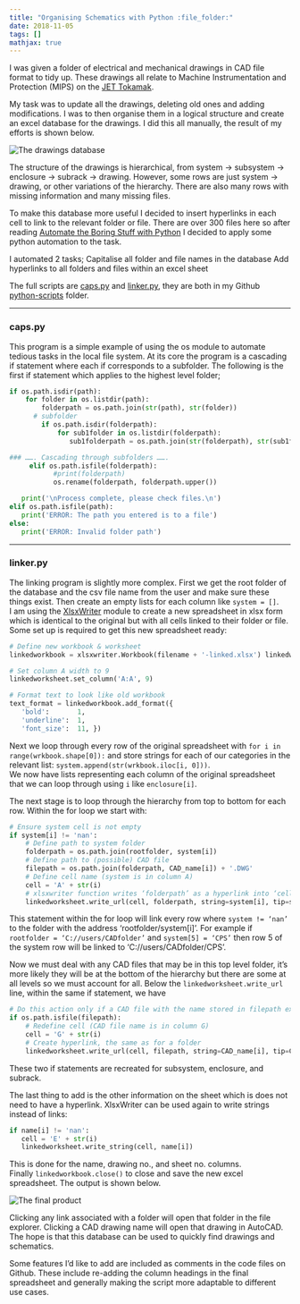 ```yaml
---
title: "Organising Schematics with Python :file_folder:"
date: 2018-11-05
tags: []
mathjax: true
---
```


I was given a folder of electrical and mechanical drawings in CAD file format to tidy up. These drawings all relate to Machine Instrumentation and Protection (MIPS) on the [JET Tokamak](https://en.wikipedia.org/wiki/Joint_European_Torus). 

My task was to update all the drawings, deleting old ones and adding modifications. I was to then organise them in a logical structure and create an excel database for the drawings. I did this all manually, the result of my efforts is shown below.

<img src="{{ site.url }}/assets/images/organising-schematics-python/orig-excel.png" alt="The drawings database">

The structure of the drawings is hierarchical, from system -> subsystem -> enclosure -> subrack -> drawing. However, some rows are just system -> drawing, or other variations of the hierarchy. There are also many rows with missing information and many missing files.

To make this database more useful I decided to insert hyperlinks in each cell to link to the relevant folder or file. There are over 300 files here so after reading [Automate the Boring Stuff with Python](https://automatetheboringstuff.com/) I decided to apply some python automation to the task.

I automated 2 tasks; 
Capitalise all folder and file names in the database
Add hyperlinks to all folders and files within an excel sheet

The full scripts are [caps.py](https://github.com/mdwcrft/python_scripts/blob/master/caps.py) and [linker.py](https://github.com/mdwcrft/python_scripts/blob/master/linker.py), they are both in my Github [python-scripts](https://github.com/mdwcrft/python_scripts) folder.

---

### caps.py
This program is a simple example of using the os module to automate tedious tasks in the local file system. At its core the program is a cascading if statement where each if corresponds to a subfolder. The following is the first if statement which applies to the highest level folder; 
```python
if os.path.isdir(path):
    for folder in os.listdir(path):
        folderpath = os.path.join(str(path), str(folder))
      # subfolder
        if os.path.isdir(folderpath):
            for sub1folder in os.listdir(folderpath):
               sub1folderpath = os.path.join(str(folderpath), str(sub1folder))

### ……. Cascading through subfolders …….
     elif os.path.isfile(folderpath):
           #print(folderpath)
           os.rename(folderpath, folderpath.upper())

   print('\nProcess complete, please check files.\n')
elif os.path.isfile(path):
   print('ERROR: The path you entered is to a file')
else:
   print('ERROR: Invalid folder path')   
```
---

### linker.py
The linking program is slightly more complex. First we get the root folder of the database and the csv file name from the user and make sure these things exist. Then create an empty lists for each column like `system = []`.  
I am using the [XlsxWriter](https://xlsxwriter.readthedocs.io) module to create a new spreadsheet in xlsx form which is identical to the original but with all cells linked to their folder or file.  
Some set up is required to get this new spreadsheet ready:  
```python
# Define new workbook & worksheet
linkedworkbook = xlsxwriter.Workbook(filename + '-linked.xlsx') linkedworksheet = linkedworkbook.add_worksheet('sheet1')

# Set column A width to 9
linkedworksheet.set_column('A:A', 9)  

# Format text to look like old workbook
text_format = linkedworkbook.add_format({
   'bold':       1,
   'underline':  1,
   'font_size':  11, })
```

Next we loop through every row of the original spreadsheet with `for i in range(wrkbook.shape[0]):` and store strings for each of our categories in the relevant list: `system.append(str(wrkbook.iloc[i, 0]))`.  
We now have lists representing each column of the original spreadsheet that we can loop through using `i` like `enclosure[i]`.  

The next stage is to loop through the hierarchy from top to bottom for each row. Within the for loop we start with:
```python
# Ensure system cell is not empty
if system[i] != 'nan':
    # Define path to system folder
    folderpath = os.path.join(rootfolder, system[i])
    # Define path to (possible) CAD file                            
    filepath = os.path.join(folderpath, CAD_name[i]) + '.DWG'
    # Define cell name (system is in column A)
    cell = 'A' + str(i)
    # xlsxwriter function writes ‘folderpath’ as a hyperlink into ‘cell’ and displays system[i] in the cell and on hover                                                        
    linkedworksheet.write_url(cell, folderpath, string=system[i], tip=system[i])
```
This statement within the for loop will link every row where `system != ‘nan’` to the folder with the address ‘rootfolder/system[i]’. For example if `rootfolder = ‘C://users/CADfolder’` and `system[5] = ‘CPS’` then row 5 of the system row will be linked to ‘C://users/CADfolder/CPS’.  

Now we must deal with any CAD files that may be in this top level folder, it’s more likely they will be at the bottom of the hierarchy but there are some at all levels so we must account for all. Below the `linkedworksheet.write_url` line, within the same if statement, we have
```python
# Do this action only if a CAD file with the name stored in filepath exists
if os.path.isfile(filepath):
    # Redefine cell (CAD file name is in column G)                     
    cell = 'G' + str(i)
    # Create hyperlink, the same as for a folder                                                        
    linkedworksheet.write_url(cell, filepath, string=CAD_name[i], tip=CAD_name[i])
```  
These two if statements are recreated for subsystem, enclosure, and subrack.  

The last thing to add is the other information on the sheet which is does not need to have a hyperlink. XlsxWriter can be used again to write strings instead of links:
```python
if name[i] != 'nan':
   cell = 'E' + str(i)  
   linkedworksheet.write_string(cell, name[i])

```  
This is done for the name, drawing no., and sheet no. columns.  
Finally `linkedworkbook.close()` to close and save the new excel spreadsheet. The output is shown below. 

<img src="{{ site.url }}{{ site.baseurl }}/assets/images/organising-schematics-python/linked-excel.png" alt="The final product">  

Clicking any link associated with a folder will open that folder in the file explorer. Clicking a CAD drawing name will open that drawing in AutoCAD. The hope is that this database can be used to quickly find drawings and schematics.  

Some features I’d like to add are included as comments in the code files on Github. These include re-adding the column headings in the final spreadsheet and generally making the script more adaptable to different use cases.
